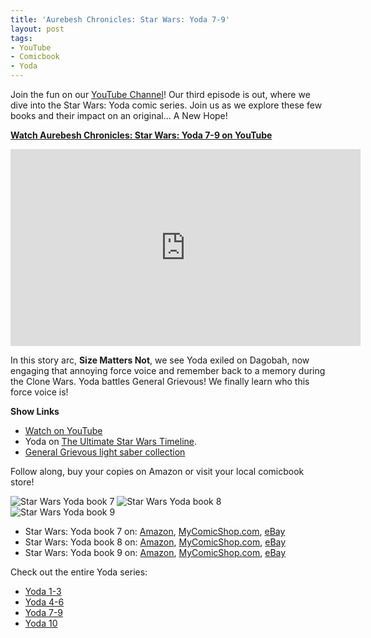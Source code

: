```yaml
---
title: 'Aurebesh Chronicles: Star Wars: Yoda 7-9'
layout: post
tags:
- YouTube
- Comicbook
- Yoda
---
```


Join the fun on our [YouTube Channel](https://youtu.be/D3Vaj37a0Rs)! Our third episode is out, where we dive into the Star Wars: Yoda comic series. Join us as we explore these few books and their impact on an original… A New Hope!

**[Watch Aurebesh Chronicles: Star Wars: Yoda 7-9 on YouTube](https://youtu.be/D3Vaj37a0Rs)**

<iframe width="560" height="315" src="https://www.youtube.com/embed/D3Vaj37a0Rs?si=g9U7aBLd3aSO9jxz" title="YouTube video player" frameborder="0" allow="accelerometer; autoplay; clipboard-write; encrypted-media; gyroscope; picture-in-picture; web-share" allowfullscreen></iframe>


In this story arc, **Size Matters Not**, we see Yoda exiled on Dagobah, now engaging that annoying force voice and remember back to a memory during the Clone Wars. Yoda battles General Grievous! We finally learn who this force voice is!

**Show Links**
* [Watch on YouTube](https://youtu.be/D3Vaj37a0Rs)
* Yoda on [The Ultimate Star Wars Timeline](https://timeline.starwars.guide/character/Yoda?year=0).
* [General Grievous light saber collection](https://general-grievous.fandom.com/wiki/Grievous%27s_Lightsaber_Collection)

Follow along, buy your copies on Amazon or visit your local comicbook store!

<img src="{{'comics/star wars yoda/star_wars_yoda7.jpg' | relative_url }}" class="comicbook" alt="Star Wars Yoda book 7" />
<img src="{{ 'comics/star wars yoda/star_wars_yoda8.jpg' | relative_url }}" class="comicbook" alt="Star Wars Yoda book 8" />
<img src="{{ 'comics/star wars yoda/star_wars_yoda9.jpg' | relative_url }}" class="comicbook" alt="Star Wars Yoda book 9"/>

* Star Wars: Yoda book 7 on:
<a href="https://amzn.to/3RGIwd3" target="_blank">Amazon</a>,
<a href="https://www.mycomicshop.com/search?TID=57126621&AffID=2026649P01" target="_blank">MyComicShop.com</a>,
<a href="https://ebay.us/JTZm7z" target="_blank">eBay</a>
* Star Wars: Yoda book 8 on:
<a href="https://amzn.to/3Tt0gtL" target="_blank">Amazon</a>,
<a href="https://www.mycomicshop.com/search?TID=57126621&AffID=2026649P01" target="_blank">MyComicShop.com</a>,
<a href="https://ebay.us/vOd6xX" target="_blank">eBay</a>
* Star Wars: Yoda book 9 on:
<a href="https://amzn.to/41nBAoz" target="_blank">Amazon</a>,
<a href="https://www.mycomicshop.com/search?TID=57126621&AffID=2026649P01" target="_blank">MyComicShop.com</a>,
<a href="https://ebay.us/GZs6ax" target="_blank">eBay</a>

Check out the entire Yoda series:
* <a href="/2023/10/12/aurebesh-chronicles-star-wars-yoda-1-3.html">Yoda 1-3</a>
* <a href="/2023/10/23/aurebesh-chronicles-star-wars-yoda-4-6.html">Yoda 4-6</a>
* <a href="/2023/12/16/aurebesh-chronicles-star-wars-yoda-7-9.html">Yoda 7-9</a>
* <a href="/2024/03/23/aurebesh-chronicles-star-wars-yoda-10.html">Yoda 10</a>
